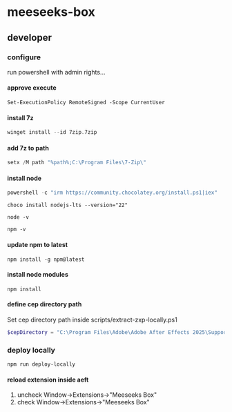 # meeseeks-box

## developer

### configure

run powershell with admin rights...

#### approve execute

```shell
Set-ExecutionPolicy RemoteSigned -Scope CurrentUser
```

#### install 7z

```powershell
winget install --id 7zip.7zip
```

#### add 7z to path

```powershell
setx /M path "%path%;C:\Program Files\7-Zip\"
```

#### install node

```powershell
powershell -c "irm https://community.chocolatey.org/install.ps1|iex"
```

```shell
choco install nodejs-lts --version="22"
```

```shell
node -v
```

```shell
npm -v
```

#### update npm to latest

```shell
npm install -g npm@latest
```

#### install node modules

```shell
npm install
```

#### define cep directory path

Set cep directory path inside scripts/extract-zxp-locally.ps1

```powershell
$cepDirectory = "C:\Program Files\Adobe\Adobe After Effects 2025\Support Files\Plug-ins\CEP"
```

### deploy locally

```shell
npm run deploy-locally
```

#### reload extension inside aeft

1. uncheck Window->Extensions->"Meeseeks Box"
2. check Window->Extensions->"Meeseeks Box"
